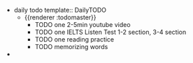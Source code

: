 - daily todo
  template:: DailyTODO
	- {{renderer :todomaster}}
		- TODO one 2-5min youtube video
		- TODO one IELTS Listen Test 1-2 section, 3-4 section
		- TODO one reading practice
		- TODO memorizing words
-
